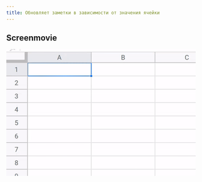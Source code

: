 ```yaml
---
title: Обновляет заметки в зависимости от значения ячейки
---
```


## Screenmovie

![Update colored notes](./screenrecord.gif)
